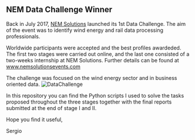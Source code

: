 ## NEM Data Challenge Winner

Back in July 2017, [NEM Solutions](http://nemsolutions.com) launched its 1st Data Challenge. The aim of the event was to identify wind energy and rail data processing professionals.

Worldwide participants were accepted and the best profiles awardeded. The first two stages were carried out online, and the last one consisted of a two-weeks internship at NEM Solutions. Further details can be found at www.nemsolutionsevents.com

The challenge was focused on the wind energy sector and in business oriented data.
![DataChallenge](figures/DataChallengeInforgraph.png)

In this repository you can find the Python scripts I used to solve the tasks proposed throughout the three stages together with the final reports submitted at the end of stage I and II. 

Hope you find it useful,

Sergio


